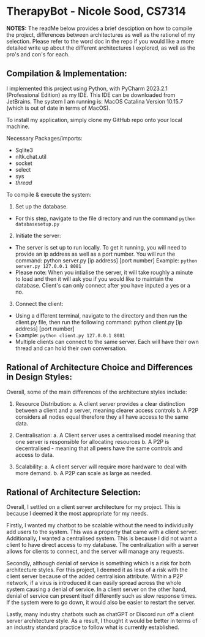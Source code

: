 # TherapyBot - Nicole Sood, CS7314

**NOTES:** The readMe below provides a brief desciption on how to compile the project, differences between architectures as well as the rationel of my selection. Please refer to the word doc in the repo if you would like a more detailed write up about the different architectures I explored, as well as the pro's and con's for each. 

<h2> Compilation & Implementation: </h2>

I implemented this project using Python, with PyCharm 2023.2.1 (Professional Edition) as my IDE. This IDE can be downloaded from JetBrains. The system I am running is: MacOS Catalina Version 10.15.7 (which is out of date in terms of MacOS). 

To install my application, simply clone my GitHub repo onto your local machine. 

Necessary Packages/imports: 
-	Sqlite3
-	nltk.chat.util
-	socket
-	select
-	sys
-	_thread_

To compile & execute the system:
1.	Set up the database. 
- For this step, navigate to the file directory and run the command 		```python databasesetup.py```
  
2.	Initiate the server: 
-	The server is set up to run locally. To get it running, you will need to provide an ip address as well as a port number. You will run the command: 			python server.py [ip address] [port number] 
Example: ```python server.py 127.0.0.1 8081```
- Please note: When you intialise the server, it will take roughly a minute to load and then it will ask you if you would like to maintain the database. Client's can only connect after you have inputed a yes or a no. 

3.	Connect the client: 
-	Using a different terminal, navigate to the directory and then run the client.py file, then run the following command: 
python client.py [ip address] [port number]
-	Example: ```python client.py 127.0.0.1 8081```
-	Multiple clients can connect to the same server. Each will have their own thread and can hold their own conversation. 

<h2> Rational of Architecture Choice and Differences in Design Styles: </h2>

Overall, some of the main differences of the architecture styles include:
1.	Resource Distribution:
a.	A client server provides a clear distinction between a client and a server, meaning clearer access controls
b.	A P2P considers all nodes equal therefore they all have access to the same data.

2.	Centralisation: 
a.	A Client server uses a centralised model meaning that one server is responsible for allocating resources
b.	A P2P is decentralised - meaning that all peers have the same controls and access to data.

3.	Scalability:
a.	A client server will require more hardware to deal with more demand. 
b.	A P2P can scale as large as needed.  

<h2> Rational of Architecture Selection: </h2>

Overall, I settled on a client server architecture for my project. This is because I deemed it the most appropriate for my needs.

Firstly, I wanted my chatbot to be scalable without the need to individually add users to the system. This was a property that came with a client server. Additionally, I wanted a centralised system. This is because I did not want a client to have direct access to my database. The centralization with a server allows for clients to connect, and the server will manage any requests.

Secondly, although denial of service is something which is a risk for both architecture styles. For this project, I deemed it as less of a risk with the client server because of the added centralision attribute. Within a P2P network, if a virus is introduced it can easily spread across the whole system causing a denial of service. In a client server on the other hand, denial of service can present itself differently such as slow response times. If the system were to go down, it would also be easier to restart the server. 

Lastly, many industry chatbots such as chatGPT or Discord run off a client server architecture style. As a result, I thought it would be better in terms of an industry standard practice to follow what is currently established. 
